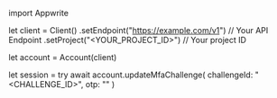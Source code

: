 import Appwrite

let client = Client()
    .setEndpoint("https://example.com/v1") // Your API Endpoint
    .setProject("<YOUR_PROJECT_ID>") // Your project ID

let account = Account(client)

let session = try await account.updateMfaChallenge(
    challengeId: "<CHALLENGE_ID>",
    otp: "<OTP>"
)

